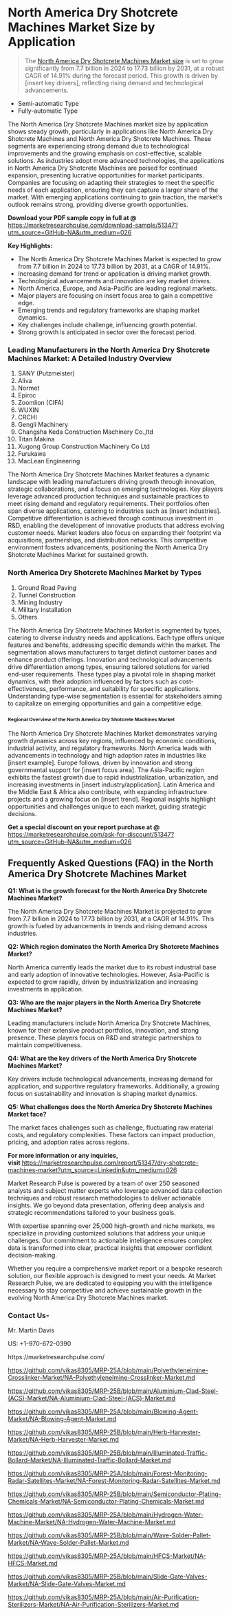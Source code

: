 
<h1>North America Dry Shotcrete Machines Market&nbsp;Size by Application</h1><blockquote><p>The <a href="https://marketresearchpulse.com/download-sample/51347?utm_source=GitHub-NA&amp;utm_medium=026">North America Dry Shotcrete Machines Market size</a> is set to grow significantly from 7.7 billion in 2024 to 17.73 billion by 2031, at a robust CAGR of 14.91% during the forecast period. This growth is driven by [insert key drivers], reflecting rising demand and technological advancements.</p></blockquote><ul><li>Semi-automatic Type<li> Fully-automatic Type</li></ul><p>The North America Dry Shotcrete Machines market size by application shows steady growth, particularly in applications like North America Dry Shotcrete Machines and North America Dry Shotcrete Machines. These segments are experiencing strong demand due to technological improvements and the growing emphasis on cost-effective, scalable solutions. As industries adopt more advanced technologies, the applications in North America Dry Shotcrete Machines are poised for continued expansion, presenting lucrative opportunities for market participants. Companies are focusing on adapting their strategies to meet the specific needs of each application, ensuring they can capture a larger share of the market. With emerging applications continuing to gain traction, the market’s outlook remains strong, providing diverse growth opportunities.</p><p><strong>Download your PDF sample copy in full at @ </strong><a href="https://marketresearchpulse.com/download-sample/51347?utm_source=GitHub-NA&amp;utm_medium=026">https://marketresearchpulse.com/download-sample/51347?utm_source=GitHub-NA&amp;utm_medium=026</a></p><p><strong>Key Highlights: </strong></p><ul><li>The North America Dry Shotcrete Machines Market is expected to grow from 7.7 billion in 2024 to 17.73 billion by 2031, at a CAGR of 14.91%.</li><li>Increasing demand for trend or application is driving market growth.</li><li>Technological advancements and innovation are key market drivers.</li><li>North America, Europe, and Asia-Pacific are leading regional markets.</li><li>Major players are focusing on insert focus area to gain a competitive edge.</li><li>Emerging trends and regulatory frameworks are shaping market dynamics.</li><li>Key challenges include challenge, influencing growth potential.</li><li>Strong growth is anticipated in sector over the forecast period.</li></ul><h3>Leading Manufacturers in the North America Dry Shotcrete Machines Market: A Detailed Industry Overview</h3><ol><li>SANY (Putzmeister)</li><li>Aliva</li><li>Normet</li><li>Epiroc</li><li>Zoomlion (CIFA)</li><li>WUXIN</li><li>CRCHI</li><li>Gengli Machinery</li><li>Changsha Keda Construction Machinery Co.,ltd</li><li>Titan Makina</li><li>Xugong Group Construction Machinery Co Ltd</li><li>Furukawa</li><li>MacLean Engineering</li></ol><div class="flex max-w-full flex-col flex-grow"><div class="min-h-8 text-message flex w-full flex-col items-end gap-2 whitespace-normal break-words [.text-message+&amp;]:mt-5" dir="auto" data-message-author-role="assistant" data-message-id="fd8432e4-4910-450d-b182-61b7bfb0a01f" data-message-model-slug="gpt-4o"><div class="flex w-full flex-col gap-1 empty:hidden first:pt-[3px]"><div class="markdown prose w-full break-words dark:prose-invert light"><p>The North America Dry Shotcrete Machines Market features a dynamic landscape with leading manufacturers driving growth through innovation, strategic collaborations, and a focus on emerging technologies. Key players leverage advanced production techniques and sustainable practices to meet rising demand and regulatory requirements. Their portfolios often span diverse applications, catering to industries such as [insert industries]. Competitive differentiation is achieved through continuous investment in R&amp;D, enabling the development of innovative products that address evolving customer needs. Market leaders also focus on expanding their footprint via acquisitions, partnerships, and distribution networks. This competitive environment fosters advancements, positioning the North America Dry Shotcrete Machines Market for sustained growth.</p></div></div></div></div><h3>North America Dry Shotcrete Machines Market by Types</h3><ol><li>Ground Road Paving<li> Tunnel Construction<li> Mining Industry<li> Military Installation<li> Others</li></ol><div class="flex max-w-full flex-col flex-grow"><div class="min-h-8 text-message flex w-full flex-col items-end gap-2 whitespace-normal break-words [.text-message+&amp;]:mt-5" dir="auto" data-message-author-role="assistant" data-message-id="084470be-0bb7-4664-bddf-5156b4f41249" data-message-model-slug="gpt-4o-mini"><div class="flex w-full flex-col gap-1 empty:hidden first:pt-[3px]"><div class="markdown prose w-full break-words dark:prose-invert light"><p>The North America Dry Shotcrete Machines Market is segmented by types, catering to diverse industry needs and applications. Each type offers unique features and benefits, addressing specific demands within the market. The segmentation allows manufacturers to target distinct customer bases and enhance product offerings. Innovation and technological advancements drive differentiation among types, ensuring tailored solutions for varied end-user requirements. These types play a pivotal role in shaping market dynamics, with their adoption influenced by factors such as cost-effectiveness, performance, and suitability for specific applications. Understanding type-wise segmentation is essential for stakeholders aiming to capitalize on emerging opportunities and gain a competitive edge.</p></div></div></div></div><h3><span style="font-size: 11px;">Regional Overview of the North America Dry Shotcrete Machines Market</span></h3><div class="flex max-w-full flex-col flex-grow"><div class="min-h-8 text-message flex w-full flex-col items-end gap-2 whitespace-normal break-words [.text-message+&amp;]:mt-5" dir="auto" data-message-author-role="assistant" data-message-id="e9038762-ce64-4e30-91c9-9bd413514231" data-message-model-slug="gpt-4o-mini"><div class="flex w-full flex-col gap-1 empty:hidden first:pt-[3px]"><div class="markdown prose w-full break-words dark:prose-invert light"><p>The North America Dry Shotcrete Machines Market demonstrates varying growth dynamics across key regions, influenced by economic conditions, industrial activity, and regulatory frameworks. North America leads with advancements in technology and high adoption rates in industries like [insert example]. Europe follows, driven by innovation and strong governmental support for [insert focus area]. The Asia-Pacific region exhibits the fastest growth due to rapid industrialization, urbanization, and increasing investments in [insert industry/application]. Latin America and the Middle East &amp; Africa also contribute, with expanding infrastructure projects and a growing focus on [insert trend]. Regional insights highlight opportunities and challenges unique to each market, guiding strategic decisions.</p></div></div></div></div><p><strong>Get a special discount on your report purchase at @ </strong><a href="https://marketresearchpulse.com/ask-for-discount/51347?utm_source=GitHub-NA&amp;utm_medium=026">https://marketresearchpulse.com/ask-for-discount/51347?utm_source=GitHub-NA&amp;utm_medium=026</a></p><h2>Frequently Asked Questions (FAQ) in the North America Dry Shotcrete Machines Market</h2><p><strong>Q1: What is the growth forecast for the North America Dry Shotcrete Machines Market?</strong></p><p>The North America Dry Shotcrete Machines Market is projected to grow from 7.7 billion in 2024 to 17.73 billion by 2031, at a CAGR of 14.91%. This growth is fueled by advancements in trends and rising demand across industries.</p><p><strong>Q2: Which region dominates the North America Dry Shotcrete Machines Market?</strong></p><p>North America currently leads the market due to its robust industrial base and early adoption of innovative technologies. However, Asia-Pacific is expected to grow rapidly, driven by industrialization and increasing investments in application.</p><p><strong>Q3: Who are the major players in the North America Dry Shotcrete Machines Market?</strong></p><p>Leading manufacturers include North America Dry Shotcrete Machines, known for their extensive product portfolios, innovation, and strong presence. These players focus on R&amp;D and strategic partnerships to maintain competitiveness.</p><p><strong>Q4: What are the key drivers of the North America Dry Shotcrete Machines Market?</strong></p><p>Key drivers include technological advancements, increasing demand for application, and supportive regulatory frameworks. Additionally, a growing focus on sustainability and innovation is shaping market dynamics.</p><p><strong>Q5: What challenges does the North America Dry Shotcrete Machines Market face?</strong></p><p>The market faces challenges such as challenge, fluctuating raw material costs, and regulatory complexities. These factors can impact production, pricing, and adoption rates across regions.</p><p><strong>For more information or any inquiries, visit&nbsp;</strong><a href="https://marketresearchpulse.com/report/51347/dry-shotcrete-machines-market?utm_source=Linkedin&utm_medium=026">https://marketresearchpulse.com/report/51347/dry-shotcrete-machines-market?utm_source=Linkedin&utm_medium=026</a></p><p>Market Research Pulse is powered by a team of over 250 seasoned analysts and subject matter experts who leverage advanced data collection techniques and robust research methodologies to deliver actionable insights. We go beyond data presentation, offering deep analysis and strategic recommendations tailored to your business goals.</p><p>With expertise spanning over 25,000 high-growth and niche markets, we specialize in providing customized solutions that address your unique challenges. Our commitment to actionable intelligence ensures complex data is transformed into clear, practical insights that empower confident decision-making.</p><p>Whether you require a comprehensive market report or a bespoke research solution, our flexible approach is designed to meet your needs. At Market Research Pulse, we are dedicated to equipping you with the intelligence necessary to stay competitive and achieve sustainable growth in the evolving North America Dry Shotcrete Machines market.</p><h3><strong>Contact Us-</strong></h3><p>Mr. Martin Davis</p><p>US: +1-970-672-0390</p><p>https://marketresearchpulse.com/</p><p><a href="https://github.com/vikas8305/MRP-25A/blob/main/Polyethyleneimine-Crosslinker-Market/NA-Polyethyleneimine-Crosslinker-Market.md">https://github.com/vikas8305/MRP-25A/blob/main/Polyethyleneimine-Crosslinker-Market/NA-Polyethyleneimine-Crosslinker-Market.md</a></p><p><a href="https://github.com/vikas8305/MRP-25B/blob/main/Aluminium-Clad-Steel-(ACS)-Market/NA-Aluminium-Clad-Steel-(ACS)-Market.md">https://github.com/vikas8305/MRP-25B/blob/main/Aluminium-Clad-Steel-(ACS)-Market/NA-Aluminium-Clad-Steel-(ACS)-Market.md</a></p><p><a href="https://github.com/vikas8305/MRP-25A/blob/main/Blowing-Agent-Market/NA-Blowing-Agent-Market.md">https://github.com/vikas8305/MRP-25A/blob/main/Blowing-Agent-Market/NA-Blowing-Agent-Market.md</a></p><p><a href="https://github.com/vikas8305/MRP-25B/blob/main/Herb-Harvester-Market/NA-Herb-Harvester-Market.md">https://github.com/vikas8305/MRP-25B/blob/main/Herb-Harvester-Market/NA-Herb-Harvester-Market.md</a></p><p><a href="https://github.com/vikas8305/MRP-25B/blob/main/Illuminated-Traffic-Bollard-Market/NA-Illuminated-Traffic-Bollard-Market.md">https://github.com/vikas8305/MRP-25B/blob/main/Illuminated-Traffic-Bollard-Market/NA-Illuminated-Traffic-Bollard-Market.md</a></p><p><a href="https://github.com/vikas8305/MRP-25A/blob/main/Forest-Monitoring-Radar-Satellites-Market/NA-Forest-Monitoring-Radar-Satellites-Market.md">https://github.com/vikas8305/MRP-25A/blob/main/Forest-Monitoring-Radar-Satellites-Market/NA-Forest-Monitoring-Radar-Satellites-Market.md</a></p><p><a href="https://github.com/vikas8305/MRP-25B/blob/main/Semiconductor-Plating-Chemicals-Market/NA-Semiconductor-Plating-Chemicals-Market.md">https://github.com/vikas8305/MRP-25B/blob/main/Semiconductor-Plating-Chemicals-Market/NA-Semiconductor-Plating-Chemicals-Market.md</a></p><p><a href="https://github.com/vikas8305/MRP-25A/blob/main/Hydrogen-Water-Machine-Market/NA-Hydrogen-Water-Machine-Market.md">https://github.com/vikas8305/MRP-25A/blob/main/Hydrogen-Water-Machine-Market/NA-Hydrogen-Water-Machine-Market.md</a></p><p><a href="https://github.com/vikas8305/MRP-25B/blob/main/Wave-Solder-Pallet-Market/NA-Wave-Solder-Pallet-Market.md">https://github.com/vikas8305/MRP-25B/blob/main/Wave-Solder-Pallet-Market/NA-Wave-Solder-Pallet-Market.md</a></p><p><a href="https://github.com/vikas8305/MRP-25A/blob/main/HFCS-Market/NA-HFCS-Market.md">https://github.com/vikas8305/MRP-25A/blob/main/HFCS-Market/NA-HFCS-Market.md</a></p><p><a href="https://github.com/vikas8305/MRP-25B/blob/main/Slide-Gate-Valves-Market/NA-Slide-Gate-Valves-Market.md">https://github.com/vikas8305/MRP-25B/blob/main/Slide-Gate-Valves-Market/NA-Slide-Gate-Valves-Market.md</a></p><p><a href="https://github.com/vikas8305/MRP-25A/blob/main/Air-Purification-Sterilizers-Market/NA-Air-Purification-Sterilizers-Market.md">https://github.com/vikas8305/MRP-25A/blob/main/Air-Purification-Sterilizers-Market/NA-Air-Purification-Sterilizers-Market.md</a></p>
